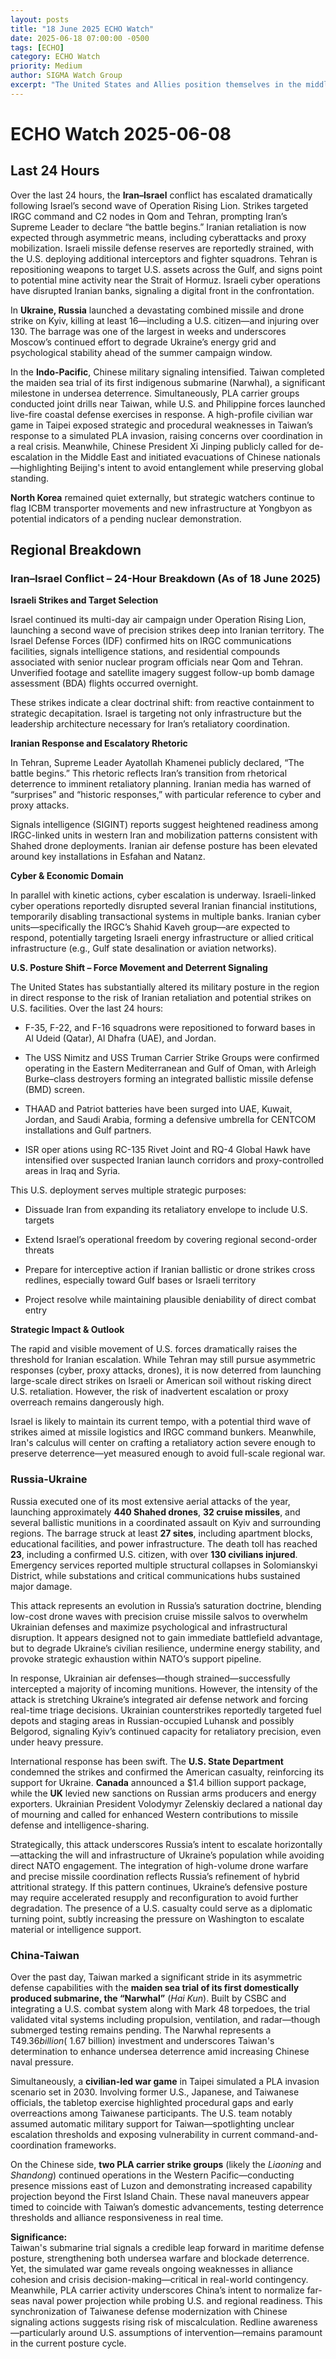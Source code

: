 ```yaml
---
layout: posts
title: "18 June 2025 ECHO Watch"
date: 2025-06-18 07:00:00 -0500
tags: [ECHO]
category: ECHO Watch
priority: Medium
author: SIGMA Watch Group 
excerpt: "The United States and Allies position themselves in the middle east"
---
```


# ECHO Watch 2025-06-08

## Last 24 Hours

Over the last 24 hours, the **Iran–Israel** conflict has escalated dramatically following Israel’s second wave of Operation Rising Lion. Strikes targeted IRGC command and C2 nodes in Qom and Tehran, prompting Iran’s Supreme Leader to declare “the battle begins.” Iranian retaliation is now expected through asymmetric means, including cyberattacks and proxy mobilization. Israeli missile defense reserves are reportedly strained, with the U.S. deploying additional interceptors and fighter squadrons. Tehran is repositioning weapons to target U.S. assets across the Gulf, and signs point to potential mine activity near the Strait of Hormuz. Israeli cyber operations have disrupted Iranian banks, signaling a digital front in the confrontation.

In **Ukraine, Russia** launched a devastating combined missile and drone strike on Kyiv, killing at least 16—including a U.S. citizen—and injuring over 130. The barrage was one of the largest in weeks and underscores Moscow’s continued effort to degrade Ukraine’s energy grid and psychological stability ahead of the summer campaign window.

In the **Indo-Pacific**, Chinese military signaling intensified. Taiwan completed the maiden sea trial of its first indigenous submarine (Narwhal), a significant milestone in undersea deterrence. Simultaneously, PLA carrier groups conducted joint drills near Taiwan, while U.S. and Philippine forces launched live-fire coastal defense exercises in response. A high-profile civilian war game in Taipei exposed strategic and procedural weaknesses in Taiwan’s response to a simulated PLA invasion, raising concerns over coordination in a real crisis. Meanwhile, Chinese President Xi Jinping publicly called for de-escalation in the Middle East and initiated evacuations of Chinese nationals—highlighting Beijing's intent to avoid entanglement while preserving global standing.

**North Korea** remained quiet externally, but strategic watchers continue to flag ICBM transporter movements and new infrastructure at Yongbyon as potential indicators of a pending nuclear demonstration.

## Regional Breakdown

### Iran–Israel Conflict – 24-Hour Breakdown (As of 18 June 2025)

**Israeli Strikes and Target Selection**

Israel continued its multi-day air campaign under Operation Rising Lion, launching a second wave of precision strikes deep into Iranian territory. The Israel Defense Forces (IDF) confirmed hits on IRGC communications facilities, signals intelligence stations, and residential compounds associated with senior nuclear program officials near Qom and Tehran. Unverified footage and satellite imagery suggest follow-up bomb damage assessment (BDA) flights occurred overnight.

These strikes indicate a clear doctrinal shift: from reactive containment to strategic decapitation. Israel is targeting not only infrastructure but the leadership architecture necessary for Iran’s retaliatory coordination.

**Iranian Response and Escalatory Rhetoric**

In Tehran, Supreme Leader Ayatollah Khamenei publicly declared, “The battle begins.” This rhetoric reflects Iran’s transition from rhetorical deterrence to imminent retaliatory planning. Iranian media has warned of “surprises” and “historic responses,” with particular reference to cyber and proxy attacks.

Signals intelligence (SIGINT) reports suggest heightened readiness among IRGC-linked units in western Iran and mobilization patterns consistent with Shahed drone deployments. Iranian air defense posture has been elevated around key installations in Esfahan and Natanz.

**Cyber & Economic Domain**

In parallel with kinetic actions, cyber escalation is underway. Israeli-linked cyber operations reportedly disrupted several Iranian financial institutions, temporarily disabling transactional systems in multiple banks. Iranian cyber units—specifically the IRGC’s Shahid Kaveh group—are expected to respond, potentially targeting Israeli energy infrastructure or allied critical infrastructure (e.g., Gulf state desalination or aviation networks).

**U.S. Posture Shift – Force Movement and Deterrent Signaling**

The United States has substantially altered its military posture in the region in direct response to the risk of Iranian retaliation and potential strikes on U.S. facilities. Over the last 24 hours:

   - F-35, F-22, and F-16 squadrons were repositioned to forward bases in Al Udeid (Qatar), Al Dhafra (UAE), and Jordan.

   - The USS Nimitz and USS Truman Carrier Strike Groups were confirmed operating in the Eastern Mediterranean and Gulf of Oman, with Arleigh Burke–class destroyers forming an integrated ballistic missile defense (BMD) screen.

   - THAAD and Patriot batteries have been surged into UAE, Kuwait, Jordan, and Saudi Arabia, forming a defensive umbrella for CENTCOM installations and Gulf partners.

   - ISR oper ations using RC-135 Rivet Joint and RQ-4 Global Hawk have intensified over suspected Iranian launch corridors and proxy-controlled areas in Iraq and Syria.

This U.S. deployment serves multiple strategic purposes:

   - Dissuade Iran from expanding its retaliatory envelope to include U.S. targets

   - Extend Israel’s operational freedom by covering regional second-order threats

   - Prepare for interceptive action if Iranian ballistic or drone strikes cross redlines, especially toward Gulf bases or Israeli territory

   - Project resolve while maintaining plausible deniability of direct combat entry

**Strategic Impact & Outlook**

The rapid and visible movement of U.S. forces dramatically raises the threshold for Iranian escalation. While Tehran may still pursue asymmetric responses (cyber, proxy attacks, drones), it is now deterred from launching large-scale direct strikes on Israeli or American soil without risking direct U.S. retaliation. However, the risk of inadvertent escalation or proxy overreach remains dangerously high.

Israel is likely to maintain its current tempo, with a potential third wave of strikes aimed at missile logistics and IRGC command bunkers. Meanwhile, Iran's calculus will center on crafting a retaliatory action severe enough to preserve deterrence—yet measured enough to avoid full-scale regional war.

### Russia-Ukraine

Russia executed one of its most extensive aerial attacks of the year, launching approximately **440 Shahed drones**, **32 cruise missiles**, and several ballistic munitions in a coordinated assault on Kyiv and surrounding regions. The barrage struck at least **27 sites**, including apartment blocks, educational facilities, and power infrastructure. The death toll has reached **23**, including a confirmed U.S. citizen, with over **130 civilians injured**. Emergency services reported multiple structural collapses in Solomianskyi District, while substations and critical communications hubs sustained major damage. 

This attack represents an evolution in Russia’s saturation doctrine, blending low-cost drone waves with precision cruise missile salvos to overwhelm Ukrainian defenses and maximize psychological and infrastructural disruption. It appears designed not to gain immediate battlefield advantage, but to degrade Ukraine’s civilian resilience, undermine energy stability, and provoke strategic exhaustion within NATO’s support pipeline.

In response, Ukrainian air defenses—though strained—successfully intercepted a majority of incoming munitions. However, the intensity of the attack is stretching Ukraine’s integrated air defense network and forcing real-time triage decisions. Ukrainian counterstrikes reportedly targeted fuel depots and staging areas in Russian-occupied Luhansk and possibly Belgorod, signaling Kyiv’s continued capacity for retaliatory precision, even under heavy pressure.

International response has been swift. The **U.S. State Department** condemned the strikes and confirmed the American casualty, reinforcing its support for Ukraine. **Canada** announced a $1.4 billion support package, while the **UK** levied new sanctions on Russian arms producers and energy exporters. Ukrainian President Volodymyr Zelenskiy declared a national day of mourning and called for enhanced Western contributions to missile defense and intelligence-sharing. 

Strategically, this attack underscores Russia’s intent to escalate horizontally—attacking the will and infrastructure of Ukraine’s population while avoiding direct NATO engagement. The integration of high-volume drone warfare and precise missile coordination reflects Russia’s refinement of hybrid attritional strategy. If this pattern continues, Ukraine’s defensive posture may require accelerated resupply and reconfiguration to avoid further degradation. The presence of a U.S. casualty could serve as a diplomatic turning point, subtly increasing the pressure on Washington to escalate material or intelligence support.

### China-Taiwan

Over the past day, Taiwan marked a significant stride in its asymmetric defense capabilities with the 
**maiden sea trial of its first domestically produced submarine, the “Narwhal”** (*Hai Kun*). Built by 
CSBC and integrating a U.S. combat system along with Mark 48 torpedoes, the trial validated vital 
systems including propulsion, ventilation, and radar—though submerged testing remains pending. 
The Narwhal represents a T$49.36 billion (~$1.67 billion) investment and underscores Taiwan's 
determination to enhance undersea deterrence amid increasing Chinese naval pressure.

Simultaneously, a **civilian-led war game** in Taipei simulated a PLA invasion scenario set in 2030. 
Involving former U.S., Japanese, and Taiwanese officials, the tabletop exercise highlighted procedural 
gaps and early overreactions among Taiwanese participants. The U.S. team notably assumed automatic 
military support for Taiwan—spotlighting unclear escalation thresholds and exposing vulnerability 
in current command-and-coordination frameworks.

On the Chinese side, **two PLA carrier strike groups** (likely the *Liaoning* and *Shandong*) continued 
operations in the Western Pacific—conducting presence missions east of Luzon and demonstrating 
increased capability projection beyond the First Island Chain. These naval maneuvers appear timed 
to coincide with Taiwan’s domestic advancements, testing deterrence thresholds and alliance 
responsiveness in real time.

**Significance:**  
Taiwan's submarine trial signals a credible leap forward in maritime defense posture, strengthening 
both undersea warfare and blockade deterrence. Yet, the simulated war game reveals ongoing 
weaknesses in alliance cohesion and crisis decision-making—critical in real-world contingency. 
Meanwhile, PLA carrier activity underscores China’s intent to normalize far-seas naval power 
projection while probing U.S. and regional readiness. This synchronization of Taiwanese defense 
modernization with Chinese signaling actions suggests rising risk of miscalculation. Redline 
awareness—particularly around U.S. assumptions of intervention—remains paramount in the current 
posture cycle.